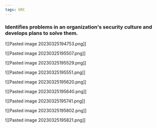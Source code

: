 ```yaml
---
tags: GRC
---
```


### Identifies problems in an organization's security culture and develops plans to solve them.
![[Pasted image 20230325194753.png]]

![[Pasted image 20230325195507.png]]

![[Pasted image 20230325195529.png]]

![[Pasted image 20230325195551.png]]

 ![[Pasted image 20230325195620.png]]

![[Pasted image 20230325195640.png]]

![[Pasted image 20230325195741.png]]

![[Pasted image 20230325195802.png]]

![[Pasted image 20230325195821.png]]

